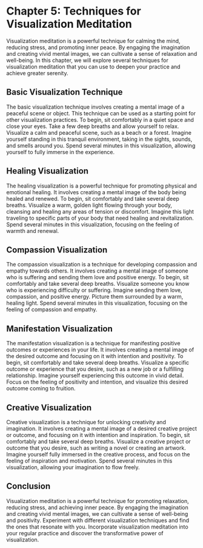 Chapter 5: Techniques for Visualization Meditation
==================================================

Visualization meditation is a powerful technique for calming the mind, reducing stress, and promoting inner peace. By engaging the imagination and creating vivid mental images, we can cultivate a sense of relaxation and well-being. In this chapter, we will explore several techniques for visualization meditation that you can use to deepen your practice and achieve greater serenity.

Basic Visualization Technique
-----------------------------

The basic visualization technique involves creating a mental image of a peaceful scene or object. This technique can be used as a starting point for other visualization practices. To begin, sit comfortably in a quiet space and close your eyes. Take a few deep breaths and allow yourself to relax. Visualize a calm and peaceful scene, such as a beach or a forest. Imagine yourself standing in this tranquil environment, taking in the sights, sounds, and smells around you. Spend several minutes in this visualization, allowing yourself to fully immerse in the experience.

Healing Visualization
---------------------

The healing visualization is a powerful technique for promoting physical and emotional healing. It involves creating a mental image of the body being healed and renewed. To begin, sit comfortably and take several deep breaths. Visualize a warm, golden light flowing through your body, cleansing and healing any areas of tension or discomfort. Imagine this light traveling to specific parts of your body that need healing and revitalization. Spend several minutes in this visualization, focusing on the feeling of warmth and renewal.

Compassion Visualization
------------------------

The compassion visualization is a technique for developing compassion and empathy towards others. It involves creating a mental image of someone who is suffering and sending them love and positive energy. To begin, sit comfortably and take several deep breaths. Visualize someone you know who is experiencing difficulty or suffering. Imagine sending them love, compassion, and positive energy. Picture them surrounded by a warm, healing light. Spend several minutes in this visualization, focusing on the feeling of compassion and empathy.

Manifestation Visualization
---------------------------

The manifestation visualization is a technique for manifesting positive outcomes or experiences in your life. It involves creating a mental image of the desired outcome and focusing on it with intention and positivity. To begin, sit comfortably and take several deep breaths. Visualize a specific outcome or experience that you desire, such as a new job or a fulfilling relationship. Imagine yourself experiencing this outcome in vivid detail. Focus on the feeling of positivity and intention, and visualize this desired outcome coming to fruition.

Creative Visualization
----------------------

Creative visualization is a technique for unlocking creativity and imagination. It involves creating a mental image of a desired creative project or outcome, and focusing on it with intention and inspiration. To begin, sit comfortably and take several deep breaths. Visualize a creative project or outcome that you desire, such as writing a novel or creating an artwork. Imagine yourself fully immersed in the creative process, and focus on the feeling of inspiration and motivation. Spend several minutes in this visualization, allowing your imagination to flow freely.

Conclusion
----------

Visualization meditation is a powerful technique for promoting relaxation, reducing stress, and achieving inner peace. By engaging the imagination and creating vivid mental images, we can cultivate a sense of well-being and positivity. Experiment with different visualization techniques and find the ones that resonate with you. Incorporate visualization meditation into your regular practice and discover the transformative power of visualization.
